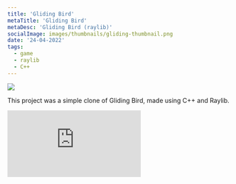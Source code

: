 ```yaml
---
title: 'Gliding Bird'
metaTitle: 'Gliding Bird'
metaDesc: 'Gliding Bird (raylib)'
socialImage: images/thumbnails/gliding-thumbnail.png
date: '24-04-2022'
tags:
  - game
  - raylib
  - C++
---
```


<img src="/images/thumbnails/gliding-thumbnail.png" class="w-5/6 mx-auto">

This project was a simple clone of Gliding Bird, made using C++ and Raylib.

<iframe frameborder="0" src="https://itch.io/embed/1499797" class="w-5/6 mx-auto"><a href="https://ermilburn02.itch.io/flappy-bird">Gliding Bird by ERmilburn02</a></iframe>
